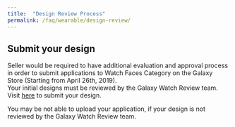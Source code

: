 ```yaml
---
title:  "Design Review Process"
permalink: /faq/wearable/design-review/
---
```


## Submit your design
Seller would be required to have additional evaluation and approval process in order to submit applications to Watch Faces Category on the Galaxy Store (Starting from April 26th, 2019). <br/>
Your initial designs must be reviewed by the Galaxy Watch Review team.
Visit [here](https://developer.samsung.com/galaxy-watch) to submit your design.

You may be not able to upload your application, if your design is not reviewed by the Galaxy Watch Review team.

